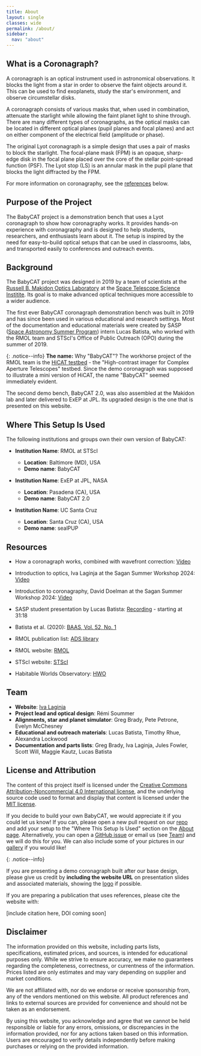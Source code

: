 ```yaml
---
title: About
layout: single
classes: wide
permalink: /about/
sidebar:
  nav: "about"
---
```


## What is a Coronagraph?

A coronagraph is an optical instrument used in astronomical observations. It blocks the light from a star in order to
observe the faint objects around it. This can be used to find exoplanets, study the star's environment, and observe
circumstellar disks.

A coronagraph consists of various masks that, when used in combination, attenuate the starlight while allowing the faint
planet light to shine through. There are many different types of coronagraphs, as the optical masks can be located in
different optical planes (pupil planes and focal planes) and act on either component of the electrical field (amplitude or phase).

The original Lyot coronagraph is a simple design that uses a pair of masks to block the starlight. The
focal-plane mask (FPM) is an opaque, sharp-edge disk in the focal plane placed over the core of the stellar point-spread
function (PSF). The Lyot stop (LS) is an annular mask in the pupil plane that blocks the light diffracted by the FPM.

For more information on coronagraphy, see the [references](#resources) below.

## Purpose of the Project

The BabyCAT project is a demonstration bench that uses a Lyot coronagraph to show how coronagraphy works. It provides 
hands-on experience with coronagraphy and is designed to help students, researchers, and enthusiasts learn about it.
The setup is inspired by the need for easy-to-build optical setups that can be used in classrooms, labs, and transported
easily to conferences and outreach events.

## Background

The BabyCAT project was designed in 2019 by a team of scientists at the
[Russell B. Makidon Optics Laboratory](https://www.stsci.edu/stsci-research/research-topics-and-programs/russell-b-makidon-optics-laboratory)
at the [Space Telescope Science Institite](https://www.stsci.edu/).
Its goal is to make advanced optical techniques more accessible to a wider audience.

The first ever BabyCAT coronagraph demonstration bench was built in 2019 and has since been used in various educational
and research settings. Most of the documentation and educational materials were created by SASP
([Space Astronomy Summer Program](https://www.stsci.edu/opportunities/space-astronomy-summer-program)) intern Lucas Batista,
who worked with the RMOL team and STScI's Office of Public Outreach (OPO) during the summer of 2019.

{: .notice--info}
**The name:** Why "BabyCAT"? The workhorse project of the RMOL team is the [HiCAT testbed](https://ui.adsabs.harvard.edu/abs/2024arXiv240912931S/abstract) - the
"High-contrast imager for Complex Aperture Telescopes" testbed. Since the demo coronagraph was supposed to illustrate a
mini version of HiCAT, the name "BabyCAT" seemed immediately evident.

The second demo bench, BabyCAT 2.0, was also assembled at the Makidon lab and later delivered to ExEP at JPL. Its
upgraded design is the one that is presented on this website. 

## Where This Setup Is Used

The following institutions and groups own their own version of BabyCAT:

- **Institution Name**: RMOL at STScI
  - **Location**: Baltimore (MD), USA
  - **Demo name**: BabyCAT

- **Institution Name**: ExEP at JPL, NASA
  - **Location**: Pasadena (CA), USA
  - **Demo name**: BabyCAT 2.0

- **Institution Name**: UC Santa Cruz
  - **Location**: Santa Cruz (CA), USA
  - **Demo name**: sealPUP

## Resources

- How a coronagraph works, combined with wavefront correction: [Video](https://www.youtube.com/watch?v=zkTHuqiH_1Y)
- Introduction to optics, Iva Laginja at the Sagan Summer Workshop 2024: [Video](https://www.youtube.com/watch?v=vq6YOuWVIuk)
- Introduction to coronagraphy, David Doelman at the Sagan Summer Workshop 2024: [Video](https://www.youtube.com/watch?v=SYHAL5hxEbQ)

- SASP student presentation by Lucas Batista: [Recording](https://cloudproject.hosted.panopto.com/Panopto/Pages/Viewer.aspx?id=9bb1e9b5-8229-426e-a6fc-aaa400fe927a) - starting at 31:18
- Batista et al. (2020): [BAAS, Vol. 52, No. 1](https://ui.adsabs.harvard.edu/abs/2020AAS...23520313B/abstract)
- RMOL publication list: [ADS library](https://ui.adsabs.harvard.edu/public-libraries/0jrikEsaQ6W3ubvGa3ZivA)
- RMOL website: [RMOL](https://www.stsci.edu/stsci-research/research-topics-and-programs/russell-b-makidon-optics-laboratory)
- STScI website: [STScI](https://www.stsci.edu/)
- Habitable Worlds Observatory: [HWO](https://habitableworldsobservatory.org/home)

## Team

- **Website**: [Iva Laginja](https://ivalaginja.github.io/)
- **Project lead and optical design**: Rémi Soummer
- **Alignments, star and planet simulator**: Greg Brady, Pete Petrone, Evelyn McChesney
- **Educational and outreach materials**: Lucas Batista, Timothy Rhue, Alexandra Lockwood
- **Documentation and parts lists**: Greg Brady, Iva Laginja, Jules Fowler, Scott Will, Maggie Kautz, Lucas Batista


## License and Attribution

The content of this project itself is licensed under the [Creative Commons Attribution-Noncommercial 4.0 International license](https://creativecommons.org/licenses/by-nc/4.0/deed.en),
and the underlying source code used to format and display that content is licensed under the [MIT license](https://github.com/ivalaginja/babycat/blob/main/LICENSE.md).

If you decide to build your own BabyCAT, we would appreciate it if you could let us know! If you can, please open a new
pull request on our [repo](https://github.com/ivalaginja/babycat) and add your setup to the "Where This Setup Is Used"
section on the [About page](https://github.com/ivalaginja/babycat/blob/103fcb7ee5d4079e2fa5718537a93478276de5b8/_pages/about.md?plain=1#L53).
Alternatively, you can open a [GitHub issue](https://github.com/ivalaginja/babycat/issues) or email us (see [Team](#team))
and we will do this for you. We can also include some of your pictures in our [gallery](#gallery) if you would like!

{: .notice--info}

If you are presenting a demo coronagraph built after our base design, please give us credit by **including the website URL**
on presentation slides and associated materials, showing the [logo](https://github.com/ivalaginja/babycat/blob/main/assets/images/Babycat_logo_text.jpeg)
if possible.

If you are preparing a publication that uses references, please cite the website with:

[include citation here, DOI coming soon]

## Disclaimer

The information provided on this website, including parts lists, specifications, estimated prices, and sources, is
intended for educational purposes only. While we strive to ensure accuracy, we make no guarantees regarding the
completeness, correctness, or currentness of the information. Prices listed are only estimates and may vary depending
on supplier and market conditions.

We are not affiliated with, nor do we endorse or receive sponsorship from, any of the vendors mentioned on this website.
All product references and links to external sources are provided for convenience and should not be taken as an endorsement.

By using this website, you acknowledge and agree that we cannot be held responsible or liable for any errors, omissions,
or discrepancies in the information provided, nor for any actions taken based on this information. Users are encouraged
to verify details independently before making purchases or relying on the provided information.
